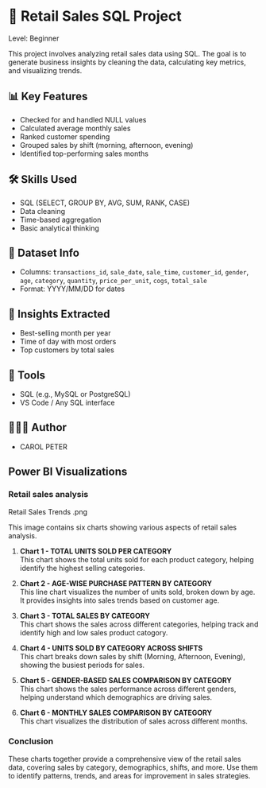 # 🛒 Retail Sales SQL Project

Level: Beginner 

This project involves analyzing retail sales data using SQL. The goal is to generate business insights by cleaning the data, calculating key metrics, and visualizing trends.

## 📊 Key Features

- Checked for and handled NULL values
- Calculated average monthly sales
- Ranked customer spending
- Grouped sales by shift (morning, afternoon, evening)
- Identified top-performing sales months

## 🛠️ Skills Used

- SQL (SELECT, GROUP BY, AVG, SUM, RANK, CASE)
- Data cleaning
- Time-based aggregation
- Basic analytical thinking

## 📁 Dataset Info

- Columns: `transactions_id`, `sale_date`, `sale_time`, `customer_id`, `gender`, `age`, `category`, `quantity`, `price_per_unit`, `cogs`, `total_sale`
- Format: YYYY/MM/DD for dates

## 🧠 Insights Extracted

- Best-selling month per year
- Time of day with most orders
- Top customers by total sales

## 📌 Tools

- SQL (e.g., MySQL or PostgreSQL)
- VS Code / Any SQL interface

## 👩🏾‍💻 Author

- CAROL PETER

## Power BI Visualizations

### Retail sales analysis

Retail Sales Trends .png

This image contains six charts showing various aspects of retail sales analysis.

1. **Chart 1 - TOTAL UNITS SOLD PER CATEGORY**  
   This chart shows the total units sold for each product category, helping identify the highest selling categories.

2. **Chart 2 - AGE-WISE PURCHASE PATTERN BY CATEGORY**  
   This line chart visualizes the number of units sold, broken down by age. It provides insights into sales trends based on customer age.

3. **Chart 3 - TOTAL SALES BY CATEGORY**  
   This chart shows the sales across different categories, helping track and identify high and low sales product catogory.

4. **Chart 4 - UNITS SOLD BY CATEGORY ACROSS SHIFTS**  
   This chart breaks down sales by shift (Morning, Afternoon, Evening), showing the busiest periods for sales.

5. **Chart 5 - GENDER-BASED SALES COMPARISON BY CATEGORY**  
   This chart shows the sales performance across different genders, helping understand which demographics are driving sales.

6. **Chart 6 - MONTHLY SALES COMPARISON BY CATEGORY**  
   This chart visualizes the distribution of sales across different months.

### Conclusion

These charts together provide a comprehensive view of the retail sales data, covering sales by category, demographics, shifts, and more. Use them to identify patterns, trends, and areas for improvement in sales strategies.


